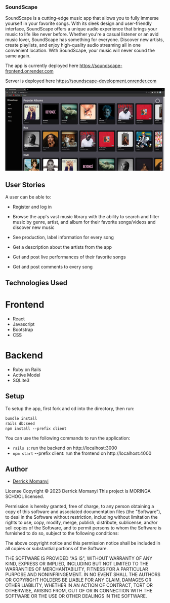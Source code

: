 ### SoundScape

SoundScape is a cutting-edge music app that allows you to fully immerse yourself in your favorite songs.
With its sleek design and user-friendly interface, SoundScape offers a unique audio experience that brings your music to life like never before.
Whether you're a casual listener or an avid music lover, SoundScape has something for everyone. Discover new artists, create playlists, and enjoy high-quality audio streaming all in one convenient location. With SoundScape, your music will never sound the same again.

The app is currently deployed here https://soundscape-frontend.onrender.com

Server is deployed here https://soundscape-development.onrender.com

![Home Page](https://github.com/derrickmomanyi/SoundScape/blob/main/images/Home.png?raw=true)

## User Stories

A user can be able to:

- Register and log in
- Browse the app's vast music library with the ability to search and filter music by genre, artist, and album
  for their favorite songs/videos and discover new music

- See production, label information for every song

- Get a description about the artists from the app

- Get and post live performances of their favorite songs

- Get and post comments to every song

## Technologies Used

# Frontend

- React
- Javascript
- Bootstrap
- CSS

# Backend

- Ruby on Rails
- Active Model
- SQLite3

## Setup

To setup the app, first fork and cd into the directory, then run:

```
bundle install
rails db:seed
npm install --prefix client
```

You can use the following commands to run the application:

- `rails s`: run the backend on http://localhost:3000
- `npm start` --prefix client: run the frontend on http://localhost:4000

## Author

- [Derrick Momanyi](https://github.com/derrickmomanyi)

License
Copyright © 2023 Derrick Momanyi This project is MORINGA SCHOOL licensed.

Permission is hereby granted, free of charge, to any person obtaining a copy of this software and associated documentation files (the "Software"), to deal in the Software without restriction, including without limitation the rights to use, copy, modify, merge, publish, distribute, sublicense, and/or sell copies of the Software, and to permit persons to whom the Software is furnished to do so, subject to the following conditions:

The above copyright notice and this permission notice shall be included in all copies or substantial portions of the Software.

THE SOFTWARE IS PROVIDED "AS IS", WITHOUT WARRANTY OF ANY KIND, EXPRESS OR IMPLIED, INCLUDING BUT NOT LIMITED TO THE WARRANTIES OF MERCHANTABILITY, FITNESS FOR A PARTICULAR PURPOSE AND NONINFRINGEMENT. IN NO EVENT SHALL THE AUTHORS OR COPYRIGHT HOLDERS BE LIABLE FOR ANY CLAIM, DAMAGES OR OTHER LIABILITY, WHETHER IN AN ACTION OF CONTRACT, TORT OR OTHERWISE, ARISING FROM, OUT OF OR IN CONNECTION WITH THE SOFTWARE OR THE USE OR OTHER DEALINGS IN THE SOFTWARE.
